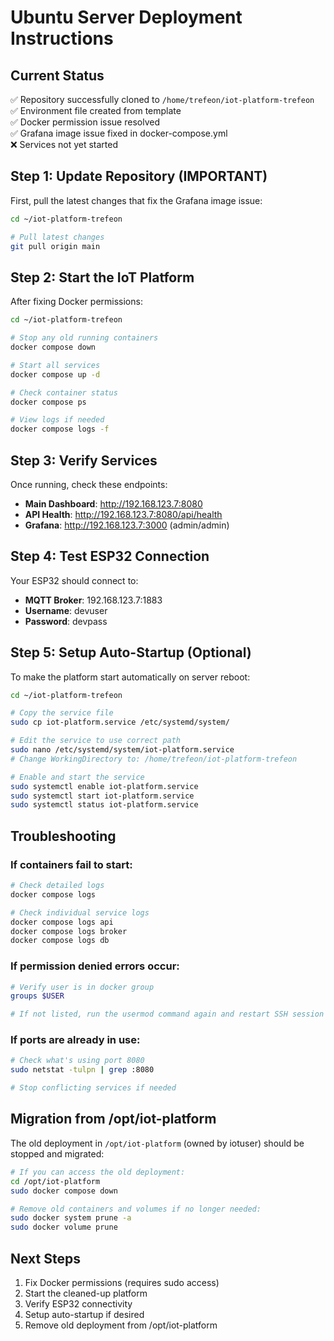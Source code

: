 # Ubuntu Server Deployment Instructions

## Current Status
✅ Repository successfully cloned to `/home/trefeon/iot-platform-trefeon`  
✅ Environment file created from template  
✅ Docker permission issue resolved  
✅ Grafana image issue fixed in docker-compose.yml  
❌ Services not yet started  

## Step 1: Update Repository (IMPORTANT)
First, pull the latest changes that fix the Grafana image issue:

```bash
cd ~/iot-platform-trefeon

# Pull latest changes
git pull origin main
```

## Step 2: Start the IoT Platform
After fixing Docker permissions:

```bash
cd ~/iot-platform-trefeon

# Stop any old running containers
docker compose down

# Start all services
docker compose up -d

# Check container status
docker compose ps

# View logs if needed
docker compose logs -f
```

## Step 3: Verify Services
Once running, check these endpoints:
- **Main Dashboard**: http://192.168.123.7:8080
- **API Health**: http://192.168.123.7:8080/api/health
- **Grafana**: http://192.168.123.7:3000 (admin/admin)

## Step 4: Test ESP32 Connection
Your ESP32 should connect to:
- **MQTT Broker**: 192.168.123.7:1883
- **Username**: devuser
- **Password**: devpass

## Step 5: Setup Auto-Startup (Optional)
To make the platform start automatically on server reboot:

```bash
cd ~/iot-platform-trefeon

# Copy the service file
sudo cp iot-platform.service /etc/systemd/system/

# Edit the service to use correct path
sudo nano /etc/systemd/system/iot-platform.service
# Change WorkingDirectory to: /home/trefeon/iot-platform-trefeon

# Enable and start the service
sudo systemctl enable iot-platform.service
sudo systemctl start iot-platform.service
sudo systemctl status iot-platform.service
```

## Troubleshooting

### If containers fail to start:
```bash
# Check detailed logs
docker compose logs

# Check individual service logs
docker compose logs api
docker compose logs broker
docker compose logs db
```

### If permission denied errors occur:
```bash
# Verify user is in docker group
groups $USER

# If not listed, run the usermod command again and restart SSH session
```

### If ports are already in use:
```bash
# Check what's using port 8080
sudo netstat -tulpn | grep :8080

# Stop conflicting services if needed
```

## Migration from /opt/iot-platform
The old deployment in `/opt/iot-platform` (owned by iotuser) should be stopped and migrated:

```bash
# If you can access the old deployment:
cd /opt/iot-platform
sudo docker compose down

# Remove old containers and volumes if no longer needed:
sudo docker system prune -a
sudo docker volume prune
```

## Next Steps
1. Fix Docker permissions (requires sudo access)
2. Start the cleaned-up platform
3. Verify ESP32 connectivity
4. Setup auto-startup if desired
5. Remove old deployment from /opt/iot-platform
